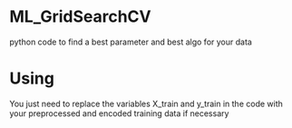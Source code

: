 # ML_GridSearchCV
python code to find a best parameter and best algo for your data

# Using
You just need to replace the variables X_train and y_train in the code with your preprocessed and encoded training data if necessary

